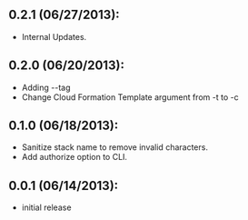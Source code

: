 ## 0.2.1 (06/27/2013):

* Internal Updates.

## 0.2.0 (06/20/2013):

* Adding --tag
* Change Cloud Formation Template argument from -t to -c

## 0.1.0 (06/18/2013):

* Sanitize stack name to remove invalid characters.
* Add authorize option to CLI.

## 0.0.1 (06/14/2013):

* initial release
